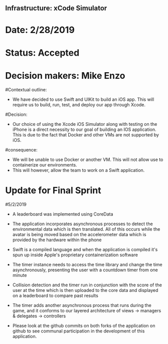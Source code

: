 ## Infrastructure: xCode Simulator
# Date: 2/28/2019

# Status: Accepted
# Decision makers: Mike Enzo

#Contextual outline:
 - We have decided to use Swift and UIKit to build an iOS app. This will require us to build, run, test, and deploy our app through Xcode.

#Decision:
- Our choice of using the Xcode iOS Simulator along with testing on the iPhone is a direct necessity to our goal of building an IOS application. This is due to the fact that Docker and other VMs are not supported by iOS.

#consequence:
- We will be unable to use Docker or another VM. This will not allow use to containerize our environments.
- This will however, allow the team to work on a Swift application.

# Update for Final Sprint 
#5/2/2019

- A leaderboard was implemented using CoreData

- The application incorporates asynchronous processes to detect the environmental data which is then translated. All of this occurs while the avatar is being moved based on the accelerometer data which is provided by the hardware within the phone 

- Swift is a compiled language and when the application is compiled it's spun up inside Apple's proprietary containerization software 

- The timer instance needs to access the time library and change the time asynchronously, presenting the user with a countdown timer from one minute

- Collision detection and the timer run in conjunction with the score of the user at the time which is then uploaded to the core data and displayed on a leaderboard to compare past results

- The timer adds another asynchronous process that runs during the game, and it conforms to our layered architecture of views -> managers & delegates -> controllers

- Please look at the github commits on both forks of the application on github to see communal participation in the development of this application.
